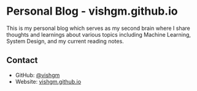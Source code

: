 # Personal Blog - vishgm.github.io

This is my personal blog which serves as my second brain where I share thoughts and learnings about various topics including Machine Learning, System Design, and my current reading notes.

## Contact
- GitHub: [@vishgm](https://github.com/vishgm)
- Website: [vishgm.github.io](https://vishgm.github.io)
